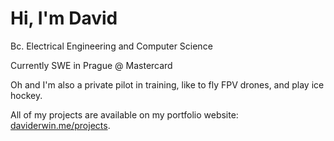 # Hi, I'm David 

Bc. Electrical Engineering and Computer Science

Currently SWE in Prague @ Mastercard

Oh and I'm also a private pilot in training, like to fly FPV drones, and play ice hockey.

All of my projects are available on my portfolio website: [daviderwin.me/projects](https://daviderwin.me/projects).
